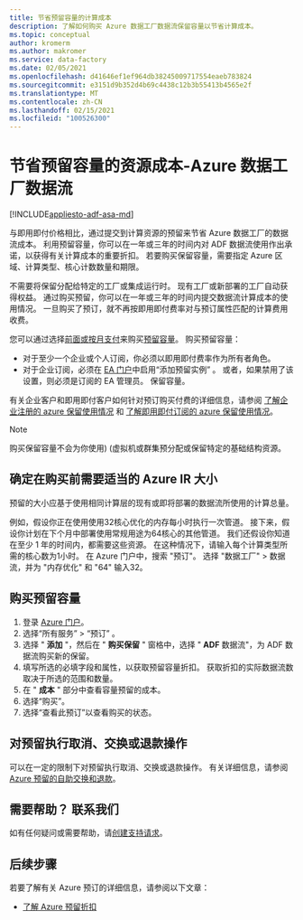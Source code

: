 ```yaml
---
title: 节省预留容量的计算成本
description: 了解如何购买 Azure 数据工厂数据流保留容量以节省计算成本。
ms.topic: conceptual
author: kromerm
ms.author: makromer
ms.service: data-factory
ms.date: 02/05/2021
ms.openlocfilehash: d41646ef1ef964db38245009717554eaeb783824
ms.sourcegitcommit: e3151d9b352d4b69c4438c12b3b55413b4565e2f
ms.translationtype: MT
ms.contentlocale: zh-CN
ms.lasthandoff: 02/15/2021
ms.locfileid: "100526300"
---
```

# <a name="save-costs-for-resources-with-reserved-capacity---azure-data-factory-data-flows"></a>节省预留容量的资源成本-Azure 数据工厂数据流

[!INCLUDE[appliesto-adf-asa-md](includes/appliesto-adf-asa-md.md)]

与即用即付价格相比，通过提交到计算资源的预留来节省 Azure 数据工厂的数据流成本。 利用预留容量，你可以在一年或三年的时间内对 ADF 数据流使用作出承诺，以获得有关计算成本的重要折扣。 若要购买保留容量，需要指定 Azure 区域、计算类型、核心计数数量和期限。

不需要将保留分配给特定的工厂或集成运行时。 现有工厂或新部署的工厂自动获得权益。 通过购买预留，你可以在一年或三年的时间内提交数据流计算成本的使用情况。 一旦购买了预订，就不再按即用即付费率对与预订属性匹配的计算费用收费。 

您可以通过选择[前面或按月支付](https://docs.microsoft.com/azure/cost-management-billing/reservations/prepare-buy-reservation.md)来购买[预留容量](https://portal.azure.com)。 购买预留容量：

- 对于至少一个企业或个人订阅，你必须以即用即付费率作为所有者角色。
- 对于企业订阅，必须在 [EA 门户](https://ea.azure.com)中启用“添加预留实例”  。 或者，如果禁用了该设置，则必须是订阅的 EA 管理员。 保留容量。

有关企业客户和即用即付客户如何针对预订购买付费的详细信息，请参阅 [了解企业注册的 azure 保留使用情况](https://docs.microsoft.com/azure/cost-management-billing/reservations/understand-reserved-instance-usage-ea) 和 [了解即用即付订阅的 azure 保留使用情况](https://docs.microsoft.com/azure/cost-management-billing/reservations/understand-reserved-instance-usage)。

> [!NOTE]
> 购买保留容量不会为你使用)  (虚拟机或群集预分配或保留特定的基础结构资源。

## <a name="determine-proper-azure-ir-sizes-needed-before-purchase"></a>确定在购买前需要适当的 Azure IR 大小

预留的大小应基于使用相同计算层的现有或即将部署的数据流所使用的计算总量。

例如，假设你正在使用使用32核心优化的内存每小时执行一次管道。 接下来，假设你计划在下个月中部署使用常规用途为64核心的其他管道。 我们还假设你知道在至少 1 年的时间内，都需要这些资源。 在这种情况下，请输入每个计算类型所需的核心数为1小时。 在 Azure 门户中，搜索 "预订"。 选择 "数据工厂" > 数据流，并为 "内存优化" 和 "64" 输入32。

## <a name="buy-reserved-capacity"></a>购买预留容量

1. 登录 [Azure 门户](https://portal.azure.com)。
2. 选择“所有服务”   > “预订”  。
3. 选择 " **添加** "，然后在 " **购买保留** " 窗格中，选择 " **ADF** 数据流"，为 ADF 数据流购买新的保留。
4. 填写所选的必填字段和属性，以获取预留容量折扣。 获取折扣的实际数据流数取决于所选的范围和数量。
5. 在 " **成本** " 部分中查看容量预留的成本。
6. 选择“购买”。 
7. 选择“查看此预订”以查看购买的状态。

## <a name="cancel-exchange-or-refund-reservations"></a>对预留执行取消、交换或退款操作

可以在一定的限制下对预留执行取消、交换或退款操作。 有关详细信息，请参阅 [Azure 预留的自助交换和退款](https://docs.microsoft.com/azure/cost-management-billing/reservations/exchange-and-refund-azure-reservations)。

## <a name="need-help-contact-us"></a>需要帮助？ 联系我们

如有任何疑问或需要帮助，请[创建支持请求](https://portal.azure.com/#blade/Microsoft_Azure_Support/HelpAndSupportBlade/newsupportrequest)。

## <a name="next-steps"></a>后续步骤

若要了解有关 Azure 预订的详细信息，请参阅以下文章：

- [了解 Azure 预留折扣](data-flow-understand-reservation-charges.md)
